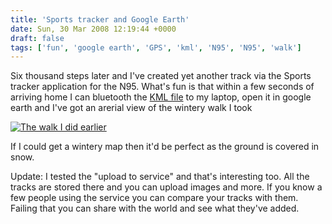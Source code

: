 ```yaml
---
title: 'Sports tracker and Google Earth'
date: Sun, 30 Mar 2008 12:19:44 +0000
draft: false
tags: ['fun', 'google earth', 'GPS', 'kml', 'N95', 'N95', 'walk']
---
```


Six thousand steps later and I've created yet another track via the Sports tracker application for the N95. What's fun is that within a few seconds of arriving home I can bluetooth the [KML file](http://www.main-vision.com/richard/blog/wp-content/uploads/2008/03/cuve-2.kml) to my laptop, open it in google earth and I've got an arerial view of the wintery walk I took

[![The walk I did earlier](http://www.main-vision.com/richard/blog/wp-content/uploads/2008/03/walk-300x294.jpg "walk")](http://www.main-vision.com/richard/blog/wp-content/uploads/2008/03/walk.jpg)

If I could get a wintery map then it'd be perfect as the ground is covered in snow.

Update: I tested the "upload to service" and that's interesting too. All the tracks are stored there and you can upload images and more. If you know a few people using the service you can compare your tracks with them. Failing that you can share with the world and see what they've added.